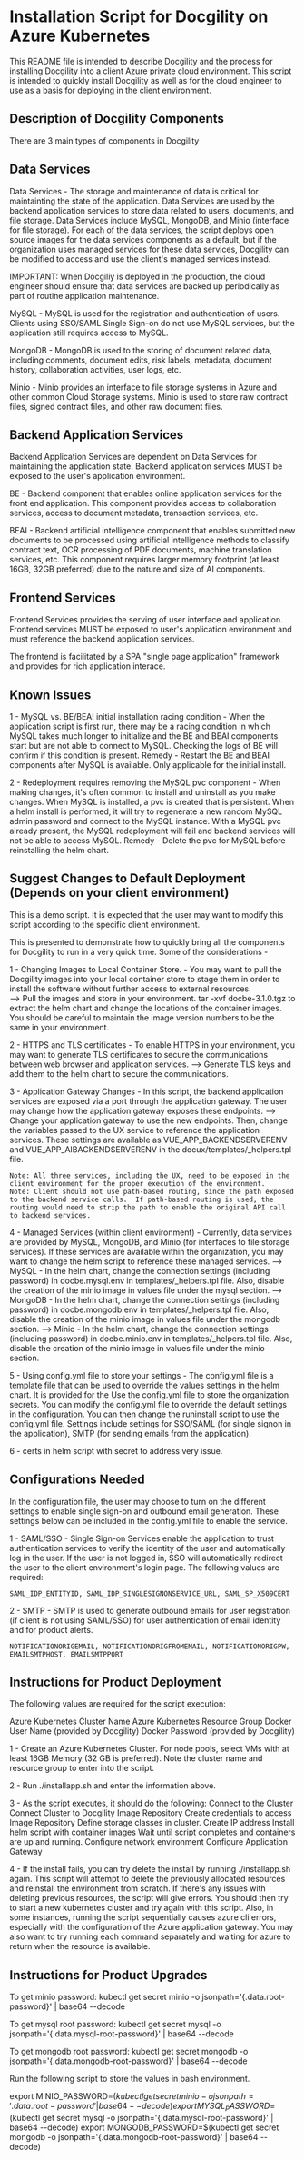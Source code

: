 # Installation Script for Docgility on Azure Kubernetes

This README file is intended to describe Docgility and the process for installing Docgility into a client Azure private cloud environment.  This script is intended to quickly install Docgility as well as for the cloud engineer to use as a basis for deploying in the client environment.

## Description of Docgility Components

There are 3 main types of components in Docgility

## Data Services

Data Services - The storage and maintenance of data is critical for maintainting the state of the application.  Data Services are used by the backend application services to store data related to users, documents, and file storage.  Data Services include MySQL, MongoDB, and Minio (interface for file storage).  For each of the data services, the script deploys open source images for the data services components as a default, but if the organization uses managed services for these data services, Docgility can be modified to access and use the client's managed services instead.

IMPORTANT: When Docgiliy is deployed in the production, the cloud engineer should ensure that data services are backed up periodically as part of routine application maintenance.

MySQL - MySQL is used for the registration and authentication of users.  Clients using SSO/SAML Single Sign-on do not use MySQL services, but the application still requires access to MySQL.

MongoDB - MongoDB is used to the storing of document related data, including comments, document edits, risk labels, metadata, document history, collaboration activities, user logs, etc.

Minio - Minio provides an interface to file storage systems in Azure and other common Cloud Storage systems.  Minio is used to store raw contract files, signed contract files, and other raw document files.

## Backend Application Services

Backend Application Services are dependent on Data Services for maintaining the application state.  Backend application services MUST be exposed to the user's application environment.

BE - Backend component that enables online application services for the front end application.  This component provides access to collaboration services, access to document metadata, transaction services, etc.

BEAI - Backend artificial intelligence component that enables submitted new documents to be processed using artificial intelligence methods to classify contract text, OCR processing of PDF documents, machine translation services, etc.  This component requires larger memory footprint (at least 16GB, 32GB preferred) due to the nature and size of AI components.

## Frontend Services

Frontend Services provides the serving of user interface and application.  Frontend services MUST be exposed to user's application environment and must reference the backend application services.

The frontend is facilitated by a SPA "single page application" framework and provides for rich application interace.

## Known Issues

1 - MySQL vs. BE/BEAI initial installation racing condition - When the application script is first run, there may be a racing condition in which MySQL takes much longer to initialize and the BE and BEAI components start but are not able to connect to MySQL.  Checking the logs of BE will confirm if this condition is present.  Remedy - Restart the BE and BEAI components after MySQL is available.  Only applicable for the initial install.

2 - Redeployment requires removing the MySQL pvc component - When making changes, it's often common to install and uninstall as you make changes.  When MySQL is installed, a pvc is created that is persistent.  When a helm install is performed, it will try to regenerate a new random MySQL admin password and connect to the MySQL instance.  With a MySQL pvc already present, the MySQL redeployment will fail and backend services will not be able to access MySQL.  Remedy - Delete the pvc for MySQL before reinstalling the helm chart.

## Suggest Changes to Default Deployment (Depends on your client environment)

This is a demo script.  It is expected that the user may want to modify this script according to the specific client environment.

This is presented to demonstrate how to quickly bring all the components for Docgility to run in a very quick time.  Some of the considerations - 

1 - Changing Images to Local Container Store.  - You may want to pull the Docgility images into your local container store to stage them in order to install the software without further access to external resources.  
  --> Pull the images and store in your environment.  tar -xvf docbe-3.1.0.tgz to extract the helm chart and change the locations of the container images.  You should be careful to maintain the image version numbers to be the same in your environment.

2 - HTTPS and TLS certificates - To enable HTTPS in your environment, you may want to generate TLS certificates to secure the communications between web browser and application services.
  --> Generate TLS keys and add them to the helm chart to secure the communications.

3 - Application Gateway Changes - In this script, the backend application services are exposed via a port through the application gateway.  The user may change how the application gateway exposes these endpoints.
  --> Change your application gateway to use the new endpoints.  Then, change the variables passed to the UX service to reference the application services. These settings are available as VUE_APP_BACKENDSERVERENV and VUE_APP_AIBACKENDSERVERENV in the docux/templates/_helpers.tpl file.

    Note: All three services, including the UX, need to be exposed in the client environment for the proper execution of the environment. 
    Note: Client should not use path-based routing, since the path exposed to the backend service calls.  If path-based routing is used, the routing would need to strip the path to enable the original API call to backend services.

4 - Managed Services (within client environment) - Currently, data services are provided by MySQL, MongoDB, and Minio (for interfaces to file storage services).  If these services are available within the organization, you may want to change the helm script to reference these managed services.
  --> MySQL - In the helm chart, change the connection settings (including password) in docbe.mysql.env in templates/_helpers.tpl file.  Also, disable the creation of the minio image in values file under the mysql section.
  --> MongoDB - In the helm chart, change the connection settings (including password) in docbe.mongodb.env in templates/_helpers.tpl file.  Also, disable the creation of the minio image in values file under the mongodb section.
  --> Minio - In the helm chart, change the connection settings (including password) in docbe.minio.env in templates/_helpers.tpl file.  Also, disable the creation of the minio image in values file under the minio section.

5 - Using config.yml file to store your settings - The config.yml file is a template file that can be used to override the values settings in the helm chart.  It is provided for the 
Use the config.yml file to store the organization secrets.  You can modify the config.yml file to override the default settings in the configuration.  You can then change the runinstall script to use the config.yml file.  Settings include settings for SSO/SAML (for single signon in the application), SMTP (for sending emails from the application).

6 - certs in helm script with secret to address very issue.

## Configurations Needed

In the configuration file, the user may choose to turn on the different settings to enable single sign-on and outbound email generation.  These settings below can be included in the config.yml file to enable the service. 

1 - SAML/SSO - Single Sign-on Services enable the application to trust authentication services to verify the identity of the user and automatically log in the user.  If the user is not logged in, SSO will automatically redirect the user to the client environment's login page.  The following values are required:

    SAML_IDP_ENTITYID, SAML_IDP_SINGLESIGNONSERVICE_URL, SAML_SP_X509CERT

2 - SMTP - SMTP is used to generate outbound emails for user registration (if client is not using SAML/SSO) for user authentication of email identity and for product alerts.

    NOTIFICATIONORIGEMAIL, NOTIFICATIONORIGFROMEMAIL, NOTIFICATIONORIGPW, EMAILSMTPHOST, EMAILSMTPPORT

## Instructions for Product Deployment

The following values are required for the script execution:

Azure Kubernetes Cluster Name
Azure Kubernetes Resource Group 
Docker User Name (provided by Docgility)
Docker Password (provided by Docgility)

1 - Create an Azure Kubernetes Cluster.  For node pools, select VMs with at least 16GB Memory (32 GB is preferred).  Note the cluster name and resource group to enter into the script.

2 - Run ./installapp.sh and enter the information above.

3 - As the script executes, it should do the following:
    Connect to the Cluster
    Connect Cluster to Docgility Image Repository
    Create credentials to access Image Repository
    Define storage classes in cluster.
    Create IP address
    Install helm script with container images
    Wait until script completes and containers are up and running.
    Configure network environment
    Configure Application Gateway

4 - If the install fails, you can try delete the install by running ./installapp.sh again.  This script will attempt to delete the previously allocated resources and reinstall the environment from scratch.  If there's any issues with deleting previous resources, the script will give errors.  You should then try to start a new kubernetes cluster and try again with this script.  Also, in some instances, running the script sequentially causes azure cli errors, especially with the configuration of the Azure application gateway.  You may also want to try running each command separately and waiting for azure to return when the resource is available.


## Instructions for Product Upgrades

To get minio password:
  kubectl get secret minio -o jsonpath='{.data.root-password}' | base64 --decode

To get mysql root password: 
  kubectl get secret mysql -o jsonpath='{.data.mysql-root-password}' | base64 --decode

To get mongodb root password:
  kubectl get secret mongodb -o jsonpath='{.data.mongodb-root-password}' | base64 --decode

Run the following script to store the values in bash environment.

export MINIO_PASSWORD=$(kubectl get secret minio -o jsonpath='{.data.root-password}' | base64 --decode)
export MYSQL_PASSWORD=$(kubectl get secret mysql -o jsonpath='{.data.mysql-root-password}' | base64 --decode)
export MONGODB_PASSWORD=$(kubectl get secret mongodb -o jsonpath='{.data.mongodb-root-password}' | base64 --decode)

